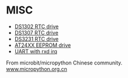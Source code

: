 # MISC

* [DS1302 RTC drive](DS1302)
* [DS1307 RTC drive](DS1307)
* [DS3231 RTC drive](DS3231)
* [AT24XX EEPROM drive](AT24XX)
* [UART with rxd irq](irqUART)

From microbit/micropython Chinese community.  
www.micropython.org.cn
